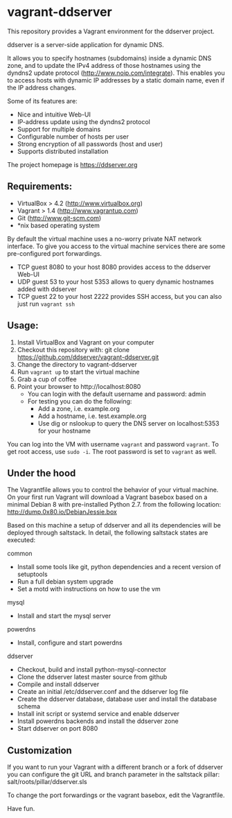 vagrant-ddserver
================

This repository provides a Vagrant environment for the ddserver project.

ddserver is a server-side application for dynamic DNS.

It allows you to specify hostnames (subdomains) inside a dynamic DNS zone,
and to update the IPv4 address of those hostnames using the dyndns2 update
protocol (http://www.noip.com/integrate). This enables you to access hosts
with dynamic IP addresses by a static domain name, even if the IP address
changes.

Some of its features are:

* Nice and intuitive Web-UI
* IP-address update using the dyndns2 protocol
* Support for multiple domains
* Configurable number of hosts per user
* Strong encryption of all passwords (host and user)
* Supports distributed installation

The project homepage is https://ddserver.org


Requirements:
-------------
- VirtualBox > 4.2 (http://www.virtualbox.org)
- Vagrant > 1.4 (http://www.vagrantup.com)
- Git (http://www.git-scm.com)
- *nix based operating system

By default the virtual machine uses a no-worry private NAT network interface.
To give you access to the virtual machine services there are some pre-configured
port forwardings.

- TCP guest 8080 to your host 8080
  provides access to the ddserver Web-UI
- UDP guest 53 to your host 5353
  allows to query dynamic hostnames added with ddserver
- TCP guest 22 to your host 2222
  provides SSH access, but you can also just run `vagrant ssh`


Usage:
------
1. Install VirtualBox and Vagrant on your computer
2. Checkout this repository with: git clone https://github.com/ddserver/vagrant-ddserver.git
3. Change the directory to vagrant-ddserver
4. Run `vagrant up` to start the virtual machine
5. Grab a cup of coffee
6. Point your browser to http://localhost:8080
   - You can login with the default username and password: admin
   - For testing you can do the following:
     - Add a zone, i.e. example.org
     - Add a hostname, i.e. test.example.org
     - Use dig or nslookup to query the DNS server on localhost:5353 for your hostname

You can log into the VM with username `vagrant` and password `vagrant`.
To get root access, use `sudo -i`. The root password is set to `vagrant` as well.


Under the hood
--------------
The Vagrantfile allows you to control the behavior of your virtual machine.
On your first run Vagrant will download a Vagrant basebox based on a minimal
Debian 8 with pre-installed Python 2.7. from the following location:
http://dump.0x80.io/DebianJessie.box

Based on this machine a setup of ddserver and all its dependencies will be
deployed through saltstack. In detail, the following saltstack states are
executed:

common
  - Install some tools like git, python dependencies and a recent version of setuptools
  - Run a full debian system upgrade
  - Set a motd with instructions on how to use the vm

mysql
  - Install and start the mysql server

powerdns
  - Install, configure and start powerdns

ddserver
  - Checkout, build and install python-mysql-connector
  - Clone the ddserver latest master source from github
  - Compile and install ddserver
  - Create an initial /etc/ddserver.conf and the ddserver log file
  - Create the ddserver database, database user and install the database schema
  - Install init script or systemd service and enable ddserver
  - Install powerdns backends and install the ddserver zone
  - Start ddserver on port 8080


Customization
-------------
If you want to run your Vagrant with a different branch or a fork of ddserver
you can configure the git URL and branch parameter in the saltstack pillar:
    salt/roots/pillar/ddserver.sls

To change the port forwardings or the vagrant basebox, edit the Vagrantfile.

Have fun.

